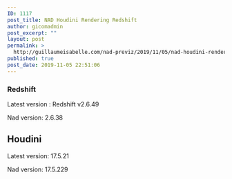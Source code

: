 ```yaml
---
ID: 1117
post_title: NAD Houdini Rendering Redshift
author: gicomadmin
post_excerpt: ""
layout: post
permalink: >
  http://guillaumeisabelle.com/nad-previz/2019/11/05/nad-houdini-rendering-redshift/
published: true
post_date: 2019-11-05 22:51:06
---
```

<!-- wp:heading {"level":3} -->

### Redshift 

<!-- /wp:heading -->

<!-- wp:paragraph -->

Latest version : Redshift v2.6.49

<!-- /wp:paragraph -->

<!-- wp:paragraph -->

Nad version: 2.6.38

<!-- /wp:paragraph -->

<!-- wp:heading -->

## Houdini

<!-- /wp:heading -->

<!-- wp:paragraph -->

Latest version: 17.5.21

<!-- /wp:paragraph -->

<!-- wp:paragraph -->

Nad version: 17.5.229

<!-- /wp:paragraph -->

<!-- wp:paragraph -->



<!-- /wp:paragraph -->